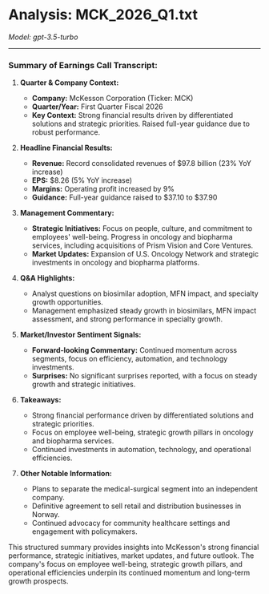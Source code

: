 # Analysis: MCK_2026_Q1.txt

*Model: gpt-3.5-turbo*

---

### Summary of Earnings Call Transcript:

1. **Quarter & Company Context:**
   - **Company:** McKesson Corporation (Ticker: MCK)
   - **Quarter/Year:** First Quarter Fiscal 2026
   - **Key Context:** Strong financial results driven by differentiated solutions and strategic priorities. Raised full-year guidance due to robust performance.

2. **Headline Financial Results:**
   - **Revenue:** Record consolidated revenues of $97.8 billion (23% YoY increase)
   - **EPS:** $8.26 (5% YoY increase)
   - **Margins:** Operating profit increased by 9%
   - **Guidance:** Full-year guidance raised to $37.10 to $37.90

3. **Management Commentary:**
   - **Strategic Initiatives:** Focus on people, culture, and commitment to employees' well-being. Progress in oncology and biopharma services, including acquisitions of Prism Vision and Core Ventures.
   - **Market Updates:** Expansion of U.S. Oncology Network and strategic investments in oncology and biopharma platforms.

4. **Q&A Highlights:**
   - Analyst questions on biosimilar adoption, MFN impact, and specialty growth opportunities.
   - Management emphasized steady growth in biosimilars, MFN impact assessment, and strong performance in specialty growth.

5. **Market/Investor Sentiment Signals:**
   - **Forward-looking Commentary:** Continued momentum across segments, focus on efficiency, automation, and technology investments.
   - **Surprises:** No significant surprises reported, with a focus on steady growth and strategic initiatives.

6. **Takeaways:**
   - Strong financial performance driven by differentiated solutions and strategic priorities.
   - Focus on employee well-being, strategic growth pillars in oncology and biopharma services.
   - Continued investments in automation, technology, and operational efficiencies.

7. **Other Notable Information:**
   - Plans to separate the medical-surgical segment into an independent company.
   - Definitive agreement to sell retail and distribution businesses in Norway.
   - Continued advocacy for community healthcare settings and engagement with policymakers.

This structured summary provides insights into McKesson's strong financial performance, strategic initiatives, market updates, and future outlook. The company's focus on employee well-being, strategic growth pillars, and operational efficiencies underpin its continued momentum and long-term growth prospects.